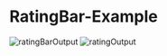 # RatingBar-Example
![ratingBarOutput](https://user-images.githubusercontent.com/81187698/117471190-3b8c0a80-af75-11eb-8552-65e5f3eb1396.PNG)
![ratingOutput](https://user-images.githubusercontent.com/81187698/117471203-3e86fb00-af75-11eb-9954-c13a9d2c7518.PNG)
